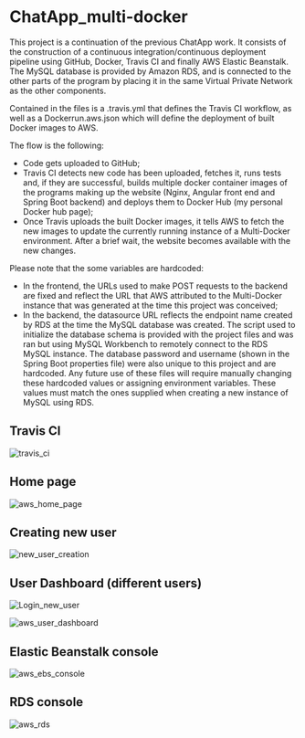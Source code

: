 # ChatApp_multi-docker

  This project is a continuation of the previous ChatApp work. It consists of the construction of a continuous integration/continuous deployment pipeline using GitHub, Docker, Travis CI and finally AWS Elastic Beanstalk. The MySQL database is provided by Amazon RDS, and is connected to the other parts of the program by placing it in the same Virtual Private Network as the other components.
  
  Contained in the files is a .travis.yml that defines the Travis CI workflow, as well as a Dockerrun.aws.json which will define the deployment of built Docker images to AWS.


The flow is the following:
- Code gets uploaded to GitHub;
- Travis CI detects new code has been uploaded, fetches it, runs tests and, if they are successful, builds multiple docker container images of the programs making up the website (Nginx, Angular front end and Spring Boot backend) and deploys them to Docker Hub (my personal Docker hub page);
- Once Travis uploads the built Docker images, it tells AWS to fetch the new images to update the currently running instance of a Multi-Docker environment. After a brief wait, the website becomes available with the new changes.

Please note that the some variables are hardcoded:
- In the frontend, the URLs used to make POST requests to the backend are fixed and reflect the URL that AWS attributed to the Multi-Docker instance that was generated at the time this project was conceived;
- In the backend, the datasource URL reflects the endpoint name created by RDS at the time the MySQL database was created. The script used to initialize the database schema is provided with the project files and was ran but using MySQL Workbench to remotely connect to the RDS MySQL instance. 
The database password and username (shown in the Spring Boot properties file) were also unique to this project and are hardcoded. Any future use of these files will require manually changing these hardcoded values or assigning environment variables. These values must match the ones supplied when creating a new instance of MySQL using RDS.


## Travis CI

![travis_ci](https://user-images.githubusercontent.com/61985975/85609763-4df7a100-b64e-11ea-8e63-d3c5fa7ecf57.jpg)


## Home page

![aws_home_page](https://user-images.githubusercontent.com/61985975/85608773-4e436c80-b64d-11ea-942c-00ccd83631eb.jpg)


## Creating new user

![new_user_creation](https://user-images.githubusercontent.com/61985975/85610770-366ce800-b64f-11ea-9742-f32eb8266a26.jpg)


## User Dashboard (different users)


![Login_new_user](https://user-images.githubusercontent.com/61985975/85610862-4d133f00-b64f-11ea-933b-51c6f854b9d9.jpg)

![aws_user_dashboard](https://user-images.githubusercontent.com/61985975/85608849-63b89680-b64d-11ea-9504-ca34f7aa7ef4.jpg)

## Elastic Beanstalk console

![aws_ebs_console](https://user-images.githubusercontent.com/61985975/85608994-877bdc80-b64d-11ea-954a-10321059c7ce.jpg)


## RDS console

![aws_rds](https://user-images.githubusercontent.com/61985975/85609066-9c587000-b64d-11ea-9852-6ea2bf457683.jpg)



